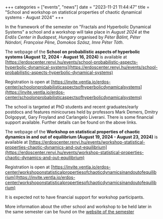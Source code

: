 +++
categories = ["events", "news"]
date = "2023-11-21 11:44:47"
title = "School and workshop on statistical properties of chaotic dynamical systems - August 2024"
+++

In the framework of the semester on "Fractals and Hyperbolic Dynamical Systems" a school and a workshop will take place 
in *August 2024* at the *Erdős Center in Budapest, Hungary* organised by *Péter Bálint, Péter Nándori, Françoise Pène, Domokos Szász, Imre Péter Tóth*.

The webpage of the **School on probabilistic aspects of hyperbolic systems (August 12, 2024 - August 16, 2024)** is available at
[https://erdoscenter.renyi.hu/events/school-probabilistic-aspects-hyperbolic-dynamical-systems](https://erdoscenter.renyi.hu/events/school-probabilistic-aspects-hyperbolic-dynamical-systems)

Registration is open at
[https://invite.ventla.io/erdos-center/schoolonprobabilisticaspectsofhyperbolicdynamicalsystems](https://invite.ventla.io/erdos-center/schoolonprobabilisticaspectsofhyperbolicdynamicalsystems)

The school is targeted at PhD students and recent graduates/early postdocs and features minicourses held by professors Mark Demers, Dmitry Dolgopyat, 
Gary Froyland and Carlangelo Liverani. There is some financial support available. Further details can be found on the above links.

The webpage of the **Workshop on statistical properties of chaotic dynamics in and out of equilibrium (August 19, 2024 - August 23, 2024)** is available at
[https://erdoscenter.renyi.hu/events/workshop-statistical-properties-chaotic-dynamics-and-out-equilibrium](https://erdoscenter.renyi.hu/events/workshop-statistical-properties-chaotic-dynamics-and-out-equilibrium)

Registration is open at
[https://invite.ventla.io/erdos-center/workshoponstatisticalpropertiesofchaoticdynamicsinandoutofequilibrium](https://invite.ventla.io/erdos-center/workshoponstatisticalpropertiesofchaoticdynamicsinandoutofequilibrium)

It is expected not to have financial support for workshop participants.

More information about the other school and workshop to be held later in the same semester can be found on the 
[website of the semester](https://erdoscenter.renyi.hu/articles/fractals-and-hyperbolic-dynamical-systems-2024-fall-aug-dec)
